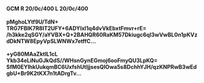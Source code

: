 #### GCM R 20/0c/400 L 20/0c/400
**pMghoLYtf9U/TdN+**<br/>**TRG7FBlK7R8IT2UFY+6ADYlxI1q4dvVkEbxtFmvr+rE=**<br/>**/h3kke2qSGY/aYVBX+Q+2BAHQR60RaKM57Dkiugc6ql3wVwBL0n1pKVzdDkNTW8EpyVpSLWNWx7etffC...**<br/><br/>
**+yG80MAaZktIL1cL**<br/>**Ykb34eLiNuGJkQdS//WHsnGynEGmoj6ooFmyQU3LpKQ=**<br/>**SfM0EYlhkUukqmBC6UxfshUtIjjsesQIOwa5s8DchhYJH/qzKNPRwB3wEdgbU+Br9K2tKX7n1tADrgTv...**